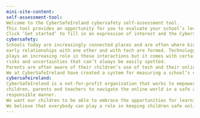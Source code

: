 ```yaml
---
mini-site-content:
self-assessment-tool:
Welcome to the CyberSafeIreland cybersafety self-assessment tool.
This tool provides an opportunity for you to evaluate your school’s level of cybersafety across a series of categories with questionnaires aimed at school Leaders, Teachers and Pupils.
Click ‘Get started’ to fill in an expression of interest and the CybersSfeIreland team will contact you to get your school going with the tool. Contact us directly if you require more information.
cybersafety:
Schools today are increasingly connected places and are often where kids’
early relationships with one other and with tech are formed. Technology
plays an increasing role in these interactions but it comes with certain
risks and uncertainties that can’t always be easily spotted.
Parents are often aware of their children’s use of tech and their online interactions, but it is useful for schools to be aware of their level of cybersafety as well. This helps to protect children, schools and teachers from the risks and pitfalls of online life.
We at CyberSafeIreland have created a system for measuring a school’s cybersafety against a number of categories. Our self-assessment tool will allow meaningful answers from your staff and pupils to form a report and advice on where and how you could improve.
cybersafeireland:
CyberSafeIreland is a not-for-profit organisation that works to empower
children, parents and teachers to navigate the online world in a safe and
responsible manner.
We want our children to be able to embrace the opportunities for learning and enjoyment that technology can deliver, but we recognise that as parents and educators we have a responsibility to equip them with the tools to stay safe and avoid harm.
We believe that everybody can play a role in keeping children safe online, including children themselves. Education is a key part of the solution and both schools and parents have a vital role to play in supporting children to be safe online.
---
```


